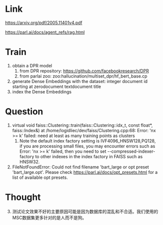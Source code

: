 Link    
===============
<p>

https://arxiv.org/pdf/2005.11401v4.pdf

https://parl.ai/docs/agent_refs/rag.html

</p>

Train   
===============
1. obtain a DPR model
   1. from DPR repository: https://github.com/facebookresearch/DPR
   2. from parlai zoo: zoo:hallucination/multiset_dpr/hf_bert_base.cp
2. generate Dense Embeddings with the dataset: 
   integer document id starting at zero<tab>document text<tab>document title
3. index the Dense Embeddings


Question   
===============
1. virtual void faiss::Clustering::train(faiss::Clustering::idx_t, const float*, faiss::Index&) 
   at /home/logidliec/dev/faiss/Clustering.cpp:68:
   Error: 'nx >= k' failed: need at least as many training points as clusters
   1. Note the default index factory setting is IVF4096_HNSW128,PQ128, if you are processing small files, 
      you may encounter errors such as Error: 'nx >= k' failed, then you need to set 
     --compressed-indexer-factory to other indexes in the index factory in FAISS such as HNSW32.
2. FileNotFoundError: Could not find filename 'bart_large or opt preset 'bart_large.opt'. 
   Please check https://parl.ai/docs/opt_presets.html for a list of available opt presets.






Thought
===============
3. 测试论文效果不好的主要原因可能是因为数据库的混乱和不合适。我们使用的MSC数据集更多针对的是人而不是狗。